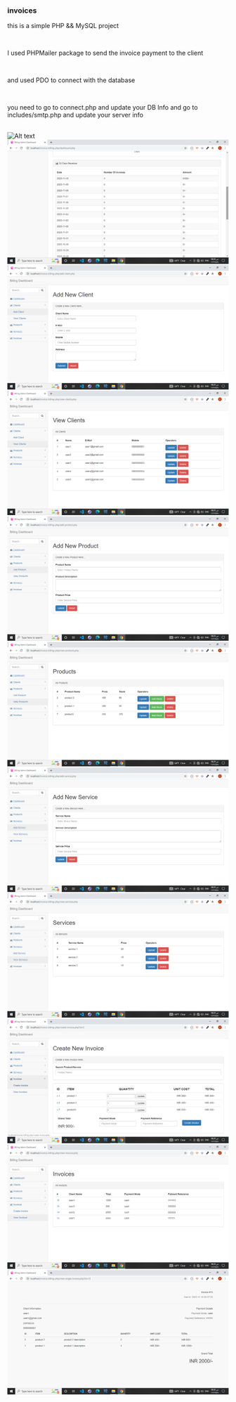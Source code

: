 <h3>invoices</h3>
<p>this is a simple PHP && MySQL project</p> <br>
<p>I used PHPMailer package to send the invoice payment to the client</p> <br>
<p>and used PDO to connect with the database</p> <br>
<p>you need to go to connect.php and update your DB Info and go to includes/smtp.php and update your server info</p><br>
<img src="https://github.com/Deebo2/invoices/images/Screenshot(12).png" alt="Alt text" title="Optional title"><br>
<img src="https://github.com/Deebo2/invoices/blob/master/images/Screenshot%20(13).png" alt="Alt text" title="Optional title"><br>
<img src="https://github.com/Deebo2/invoices/blob/master/images/Screenshot%20(14).png" alt="Alt text" title="Optional title"><br>
<img src="https://github.com/Deebo2/invoices/blob/master/images/Screenshot%20(15).png" alt="Alt text" title="Optional title"><br>
<img src="https://github.com/Deebo2/invoices/blob/master/images/Screenshot%20(16).png" alt="Alt text" title="Optional title"><br>
<img src="https://github.com/Deebo2/invoices/blob/master/images/Screenshot%20(17).png" title="Optional title"><br>
<img src="https://github.com/Deebo2/invoices/blob/master/images/Screenshot%20(18).png" alt="Alt text" title="Optional title"><br>
<img src="https://github.com/Deebo2/invoices/blob/master/images/Screenshot%20(19).png" alt="Alt text" title="Optional title"><br>
<img src="https://github.com/Deebo2/invoices/blob/master/images/Screenshot%20(20).png" alt="Alt text" title="Optional title"><br>
<img src="https://github.com/Deebo2/invoices/blob/master/images/Screenshot%20(21).png" alt="Alt text" title="Optional title"><br>
<img src="https://github.com/Deebo2/invoices/blob/master/images/Screenshot%20(22).png" alt="Alt text" title="Optional title">

